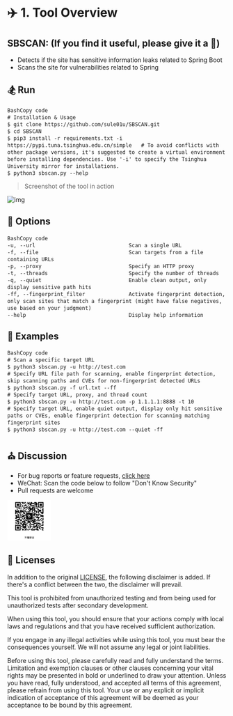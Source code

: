 # ✈️ 1. Tool Overview

## SBSCAN: (If you find it useful, please give it a 🌟)

- Detects if the site has sensitive information leaks related to Spring Boot
- Scans the site for vulnerabilities related to Spring

## 🏂 Run

```
BashCopy code
# Installation & Usage
$ git clone https://github.com/sule01u/SBSCAN.git
$ cd SBSCAN
$ pip3 install -r requirements.txt -i https://pypi.tuna.tsinghua.edu.cn/simple   # To avoid conflicts with other package versions, it's suggested to create a virtual environment before installing dependencies. Use '-i' to specify the Tsinghua University mirror for installations.
$ python3 sbscan.py --help
```

> Screenshot of the tool in action

![img](https://p.ipic.vip/1j9o3a.png)

## 🎡 Options

```
BashCopy code
-u, --url                              Scan a single URL
-f, --file                             Scan targets from a file containing URLs
-p, --proxy                            Specify an HTTP proxy
-t, --threads                          Specify the number of threads
-q, --quiet                            Enable clean output, only display sensitive path hits
-ff, --fingerprint_filter              Activate fingerprint detection, only scan sites that match a fingerprint (might have false negatives, use based on your judgment)
--help                                 Display help information
```

## 🎨 Examples

```
BashCopy code
# Scan a specific target URL
$ python3 sbscan.py -u http://test.com
# Specify URL file path for scanning, enable fingerprint detection, skip scanning paths and CVEs for non-fingerprint detected URLs
$ python3 sbscan.py -f url.txt --ff
# Specify target URL, proxy, and thread count
$ python3 sbscan.py -u http://test.com -p 1.1.1.1:8888 -t 10
# Specify target URL, enable quiet output, display only hit sensitive paths or CVEs, enable fingerprint detection for scanning matching fingerprint sites
$ python3 sbscan.py -u http://test.com --quiet -ff
```

## ⛪ Discussion

- For bug reports or feature requests, [click here](https://github.com/sule01u/SBSCAN/issues)
- WeChat: Scan the code below to follow "Don't Know Security"
- Pull requests are welcome

<p>     <img alt="QR-code" src="https://github.com/sule01u/BigTree975.github.io/blob/master/img/mine.png" width="20%" height="20%" style="max-width:100%;"> </p>

## 📑 Licenses

In addition to the original [LICENSE](https://github.com/sule01u/SBSCAN/blob/master/LICENSE), the following disclaimer is added. If there's a conflict between the two, the disclaimer will prevail.

This tool is prohibited from unauthorized testing and from being used for unauthorized tests after secondary development.

When using this tool, you should ensure that your actions comply with local laws and regulations and that you have received sufficient authorization.

If you engage in any illegal activities while using this tool, you must bear the consequences yourself. We will not assume any legal or joint liabilities.

Before using this tool, please carefully read and fully understand the terms. Limitation and exemption clauses or other clauses concerning your vital rights may be presented in bold or underlined to draw your attention. Unless you have read, fully understood, and accepted all terms of this agreement, please refrain from using this tool. Your use or any explicit or implicit indication of acceptance of this agreement will be deemed as your acceptance to be bound by this agreement.